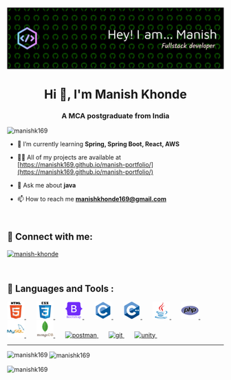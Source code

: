 ![logo](https://github.com/manishk169/manishk169/blob/main/github-header-image.png)
<h1 align="center">Hi 👋, I'm Manish Khonde</h1>
<h3 align="center">A MCA postgraduate from India</h3>

<p align="left"> <img src="https://komarev.com/ghpvc/?username=manishk169&label=Profile%20views&color=0e75b6&style=flat" alt="manishk169" /> </p>

- 🌱 I’m currently learning **Spring, Spring Boot, React, AWS**

- 👨‍💻 All of my projects are available at [https://manishk169.github.io/manish-portfolio/](https://manishk169.github.io/manish-portfolio/)

- 💬 Ask me about **java**

- 📫 How to reach me **manishkhonde169@gmail.com**

<br>

## 🤝 Connect with me:

<p align="left">
<a href="https://linkedin.com/in/manish-khonde" target="blank"><img align="center" src="https://raw.githubusercontent.com/rahuldkjain/github-profile-readme-generator/master/src/images/icons/Social/linked-in-alt.svg" alt="manish-khonde" height="30" width="40" /></a>
</p>

<br>

## 💼 Languages and Tools : 

<p align="left"> 
<a href="https://www.w3.org/html/" target="_blank" rel="noreferrer"> <img src="https://raw.githubusercontent.com/devicons/devicon/master/icons/html5/html5-original-wordmark.svg" alt="html5" width="40" height="40"/> </a> &nbsp; &nbsp; &nbsp;
<a href="https://www.w3schools.com/css/" target="_blank" rel="noreferrer"> <img src="https://raw.githubusercontent.com/devicons/devicon/master/icons/css3/css3-original-wordmark.svg" alt="css3" width="40" height="40"/> </a> &nbsp; &nbsp; &nbsp;  
<a href="https://getbootstrap.com" target="_blank" rel="noreferrer"> <img src="https://raw.githubusercontent.com/devicons/devicon/master/icons/bootstrap/bootstrap-plain-wordmark.svg" alt="bootstrap" width="40" height="40"/> </a> &nbsp; &nbsp; &nbsp;   
<a href="https://www.cprogramming.com/" target="_blank" rel="noreferrer"> <img src="https://raw.githubusercontent.com/devicons/devicon/master/icons/c/c-original.svg" alt="c" width="40" height="40"/> </a> &nbsp; &nbsp; &nbsp;   
<a href="https://www.w3schools.com/cpp/" target="_blank" rel="noreferrer"> <img src="https://raw.githubusercontent.com/devicons/devicon/master/icons/cplusplus/cplusplus-original.svg" alt="cplusplus" width="40" height="40"/> </a> &nbsp; &nbsp; &nbsp;   
<a href="https://www.java.com" target="_blank" rel="noreferrer"> <img src="https://raw.githubusercontent.com/devicons/devicon/master/icons/java/java-original.svg" alt="java" width="40" height="40"/> </a> &nbsp; &nbsp; &nbsp;   
<a href="https://www.php.net" target="_blank" rel="noreferrer"> <img src="https://raw.githubusercontent.com/devicons/devicon/master/icons/php/php-original.svg" alt="php" width="40" height="40"/> </a> &nbsp; &nbsp; &nbsp;   
<a href="https://www.mysql.com/" target="_blank" rel="noreferrer"> <img src="https://raw.githubusercontent.com/devicons/devicon/master/icons/mysql/mysql-original-wordmark.svg" alt="mysql" width="40" height="40"/> </a> &nbsp; &nbsp; &nbsp;
<a href="https://www.mongodb.com/" target="_blank" rel="noreferrer"> <img src="https://raw.githubusercontent.com/devicons/devicon/master/icons/mongodb/mongodb-original-wordmark.svg" alt="mongodb" width="40" height="40"/> </a> &nbsp; &nbsp; &nbsp;
<a href="https://postman.com" target="_blank" rel="noreferrer"> <img src="https://www.vectorlogo.zone/logos/getpostman/getpostman-icon.svg" alt="postman" width="40" height="40"/> </a> &nbsp; &nbsp; &nbsp;
<a href="https://git-scm.com/" target="_blank" rel="noreferrer"> <img src="https://www.vectorlogo.zone/logos/git-scm/git-scm-icon.svg" alt="git" width="40" height="40"/> </a> &nbsp; &nbsp; &nbsp;
<a href="https://unity.com/" target="_blank" rel="noreferrer"> <img src="https://www.vectorlogo.zone/logos/unity3d/unity3d-icon.svg" alt="unity" width="40" height="40"/> </a> &nbsp; &nbsp; &nbsp;
<link type="image/png" sizes="96x96" rel="icon" href=".../icons8-spring boot-color-96.png">

</p>

<hr>

<p><img align="left" src="https://github-readme-stats.vercel.app/api/top-langs?username=manishk169&show_icons=true&locale=en&layout=compact" alt="manishk169" /></p>

<p>&nbsp;<img align="center" src="https://github-readme-stats.vercel.app/api?username=manishk169&show_icons=true&locale=en" alt="manishk169" /></p>

<p><img align="center" src="https://github-readme-streak-stats.herokuapp.com/?user=manishk169&" alt="manishk169" /></p>
